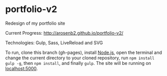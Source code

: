 portfolio-v2
============

Redesign of my portfolio site

Current Progress: http://arosenb2.github.io/portfolio-v2/

Technologies: Gulp, Sass, LiveReload and SVG

To run, clone this branch (gh-pages), install [Node.js](http://nodejs.org/download/), open the terminal and change the current directory to your cloned repository, run `npm install gulp -g`, then `npm install`, and finally `gulp`. The site will be running on [localhost:5000](http://localhost:5000).
